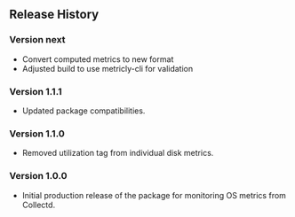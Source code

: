 ## Release History

### Version next

* Convert computed metrics to new format
* Adjusted build to use metricly-cli for validation

### Version 1.1.1

* Updated package compatibilities.

### Version 1.1.0

* Removed utilization tag from individual disk metrics.

### Version 1.0.0

* Initial production release of the package for monitoring OS metrics from Collectd.